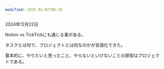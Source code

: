 ```yaml
---
modified: 2025-01-02T00:35
---
```

  

2024年12月22日

Notion vs TickTickにも通じる事がある。

  

タスクとは何で、プロジェクトとは何なのかが言語化できた。

  

基本的に、やりたいと思ったこと、やらないといけないことの原型はプロジェクトである。
